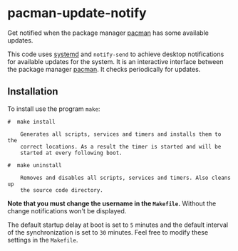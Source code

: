 # pacman-update-notify

Get notified when the package manager [pacman](https://www.archlinux.org/pacman/) has some available updates.

This code uses [systemd](https://wiki.freedesktop.org/www/Software/systemd/) and `notify-send` to achieve desktop notifications for available updates for the system. It is an interactive interface between the package manager [pacman](https://www.archlinux.org/pacman/). It checks periodically for updates.

## Installation

To install use the program `make`:

    #  make install
    
        Generates all scripts, services and timers and installs them to the
        correct locations. As a result the timer is started and will be
        started at every following boot.
    
    #  make uninstall
    
        Removes and disables all scripts, services and timers. Also cleans up
        the source code directory.

**Note that you must change the username in the `Makefile`.** Without the change notifications won't be displayed.

The default startup delay at boot is set to `5` minutes and the default interval of the synchronization is set to `30` minutes. Feel free to modify these settings in the `Makefile`.
